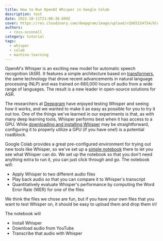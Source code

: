 ```yaml
---
title: How to Run OpenAI Whisper in Google Colab
description: test
date: 2022-10-11T21:00:38.699Z
cover: https://res.cloudinary.com/deepgram/image/upload/v1665154754/blog/how-to-run-openai-whisper-in-google-colab/2210-OpenAI-Whisper-in-Google-Colab-featured-1200x630_2x_fjnqcv.png
authors:
  - ross-oconnell
category: tutorial
tags:
  - whisper
  - colab
  - machine-learning
---
```

OpenAI's Whisper is an exciting new model for automatic speech recognition (ASR). It features a simple architecture based on [transformers](https://en.wikipedia.org/wiki/Transformer_(machine_learning_model)), the same technology that drove recent advancements in natural language processing (NLP) and was trained on 680,000 hours of audio from a wide range of languages. The result is a new leader in open-source solutions for ASR.

The researchers at [Deepgram](https://deepgram.com/) have enjoyed testing Whisper and seeing how it works, and we wanted to make it as easy as possible for you to try it out too. One of the things we've learned in our experiments is that, as with many deep learning tools, Whisper performs best when it has access to a GPU. While [downloading and installing Whisper](https://blog.deepgram.com/how-to-run-openai-whisper-in-command-line/) may be straightforward, configuring it to properly utilize a GPU (if you have one!) is a potential roadblock. 

Google Colab provides a great pre-configured environment for trying out new tools like Whisper, so we've set up a [simple notebook](https://colab.research.google.com/drive/1ZjgNUs2r0x2A-ITG7LS2BC7J8Bo2oqt5?usp=sharing) there to let you see what Whisper can do. We set up the notebook so that you don't need anything extra to run it, you can just click through and go. The notebook will:

- Apply Whisper to two different audio files
- Play back audio so that you can compare it to Whisper's transcript
- Quantitatively evaluate Whisper's performance by computing the Word Error Rate (WER) for one of the files 

We think the files we chose are fun, but if you have your own files that you want to test Whisper on, it should be easy to upload them and drop them in!

The notebook will

- Install Whisper
- Download audio from YouTube
- Transcribe that audio with Whisper

